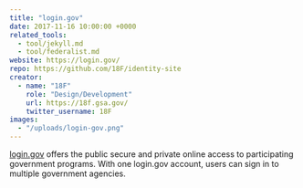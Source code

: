 ```yaml
---
title: "login.gov"
date: 2017-11-16 10:00:00 +0000
related_tools:
  - tool/jekyll.md
  - tool/federalist.md
website: https://login.gov/
repo: https://github.com/18F/identity-site
creator:
  - name: "18F"
    role: "Design/Development"
    url: https://18f.gsa.gov/
    twitter_username: 18F
images:
  - "/uploads/login-gov.png"
---
```


[login.gov](https://login.gov/) offers the public secure and private online access to participating government programs. With one login.gov account, users can sign in to multiple government agencies.
